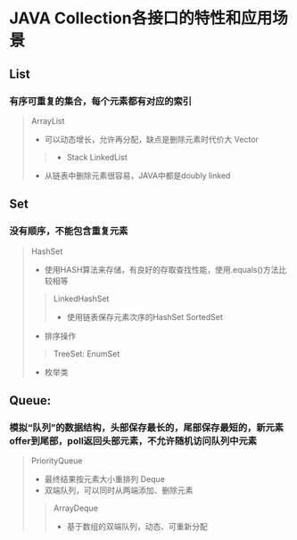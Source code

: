 # JAVA Collection各接口的特性和应用场景
## List
### 有序可重复的集合，每个元素都有对应的索引
 > ArrayList
 > - 可以动态增长，允许再分配，缺点是删除元素时代价大
 > Vector
 >> - Stack
 > LinkedList
 > - 从链表中删除元素很容易，JAVA中都是doubly linked
## Set
### 没有顺序，不能包含重复元素
 > HashSet
 > - 使用HASH算法来存储，有良好的存取查找性能，使用.equals()方法比较相等
 >> LinkedHashSet
 >> - 使用链表保存元素次序的HashSet
 > SortedSet
 > - 排序操作
 >> TreeSet:
 > EnumSet
 > - 枚举类
## Queue:
### 模拟“队列”的数据结构，头部保存最长的，尾部保存最短的，新元素offer到尾部，poll返回头部元素，不允许随机访问队列中元素
 > PriorityQueue
 > - 最终结果按元素大小重排列
 > Deque
 > - 双端队列，可以同时从两端添加、删除元素
 >>  ArrayDeque
 >> - 基于数组的双端队列，动态、可重新分配

